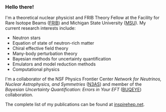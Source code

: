 ### Hello there!

I'm a theoretical nuclear physicist and FRIB Theory Fellow at the Facility for Rare Isotope Beams ([FRIB](https://frib.msu.edu/)) and Michigan State University ([MSU](https://msu.edu/)). My current research interests include:
* Neutron stars
* Equation of state of neutron-rich matter
* Chiral effective field theory
* Many-body perturbation theory
* Bayesian methods for uncertainty quantification
* Emulators and model reduction methods
* Computational physics

I'm a collaborator of the NSF Physics Frontier Center _Network for Neutrinos, Nuclear Astrophysics, and Symmetries_ ([N3AS](https://n3as.berkeley.edu/)) and member of the _Bayesian Uncertainty Quantification: Errors in Your EFT_ ([BUQEYE](https://buqeye.github.io/)) collaboration.

The complete list of my publications can be found at [inspirehep.net](https://inspirehep.net/authors/1405840?ui-citation-summary=true).
